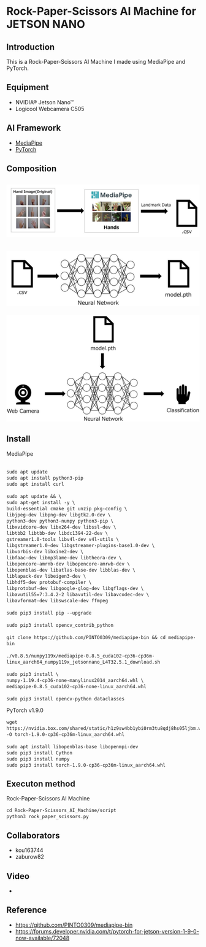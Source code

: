 #  Rock-Paper-Scissors AI Machine for JETSON NANO
## Introduction
This is a Rock-Paper-Scissors AI Machine I made using MediaPipe and PyTorch.

## Equipment
- NVIDIA® Jetson Nano™
- Logicool Webcamera C505
## AI Framework
- [MediaPipe](https://google.github.io/mediapipe/)
- [PyTorch](https://pytorch.org/)

## Composition
![make_csv](/img/1.jpg)
--- 
![make_model](/img/2.jpg)
--- 
![Classification](/img/3.jpg)


## Install
MediaPipe
~~~

sudo apt update
sudo apt install python3-pip
sudo apt install curl

sudo apt update && \
sudo apt-get install -y \
build-essential cmake git unzip pkg-config \
libjpeg-dev libpng-dev libgtk2.0-dev \
python3-dev python3-numpy python3-pip \
libxvidcore-dev libx264-dev libssl-dev \
libtbb2 libtbb-dev libdc1394-22-dev \
gstreamer1.0-tools libv4l-dev v4l-utils \
libgstreamer1.0-dev libgstreamer-plugins-base1.0-dev \
libvorbis-dev libxine2-dev \
libfaac-dev libmp3lame-dev libtheora-dev \
libopencore-amrnb-dev libopencore-amrwb-dev \
libopenblas-dev libatlas-base-dev libblas-dev \
liblapack-dev libeigen3-dev \
libhdf5-dev protobuf-compiler \
libprotobuf-dev libgoogle-glog-dev libgflags-dev \
libavutil55=7:3.4.2-2 libavutil-dev libavcodec-dev \
libavformat-dev libswscale-dev ffmpeg

sudo pip3 install pip --upgrade

sudo pip3 install opencv_contrib_python

git clone https://github.com/PINTO0309/mediapipe-bin && cd mediapipe-bin

./v0.8.5/numpy119x/mediapipe-0.8.5_cuda102-cp36-cp36m-linux_aarch64_numpy119x_jetsonnano_L4T32.5.1_download.sh

sudo pip3 install \
numpy-1.19.4-cp36-none-manylinux2014_aarch64.whl \
mediapipe-0.8.5_cuda102-cp36-none-linux_aarch64.whl

sudo pip3 install opencv-python dataclasses
~~~
PyTorch v1.9.0
~~~
wget https://nvidia.box.com/shared/static/h1z9sw4bb1ybi0rm3tu8qdj8hs05ljbm.whl -O torch-1.9.0-cp36-cp36m-linux_aarch64.whl

sudo apt install libopenblas-base libopenmpi-dev
sudo pip3 install Cython
sudo pip3 install numpy
sudo pip3 install torch-1.9.0-cp36-cp36m-linux_aarch64.whl
~~~
## Executon method
Rock-Paper-Scissors AI Machine
~~~
cd Rock-Paper-Scissors_AI_Machine/script
python3 rock_paper_scissors.py
~~~
## Collaborators
- kou163744
- zaburow82

## Video
- 

## Reference
- https://github.com/PINTO0309/mediapipe-bin
- https://forums.developer.nvidia.com/t/pytorch-for-jetson-version-1-9-0-now-available/72048

